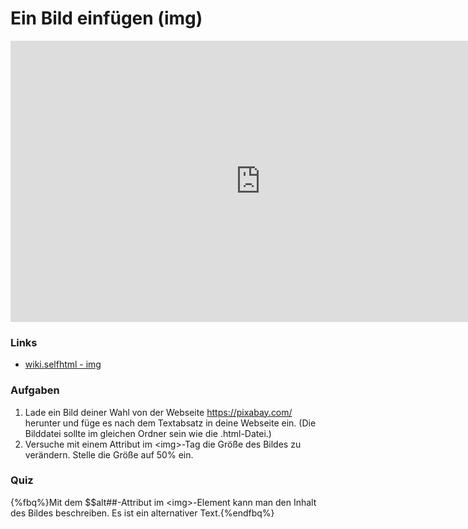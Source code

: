 # Ein Bild einfügen (img)

<iframe width="800" height="450" src="https://www.youtube-nocookie.com/embed/diiikCQbmlA?showinfo=0" frameborder="0" allowfullscreen></iframe>

### Links

* [wiki.selfhtml - img](https://wiki.selfhtml.org/wiki/HTML/Multimedia_und_Grafiken/Grafiken)

### Aufgaben

1. Lade ein Bild deiner Wahl von der Webseite https://pixabay.com/ herunter und füge es nach dem Textabsatz in deine Webseite ein. (Die Bilddatei sollte im gleichen Ordner sein wie die .html-Datei.)
2. Versuche mit einem Attribut im &lt;img&gt;-Tag die Größe des Bildes zu verändern. Stelle die Größe auf 50% ein.

### Quiz

{%fbq%}Mit dem $$alt##-Attribut im &lt;img&gt;-Element kann man den Inhalt des Bildes beschreiben. Es ist ein alternativer Text.{%endfbq%}

